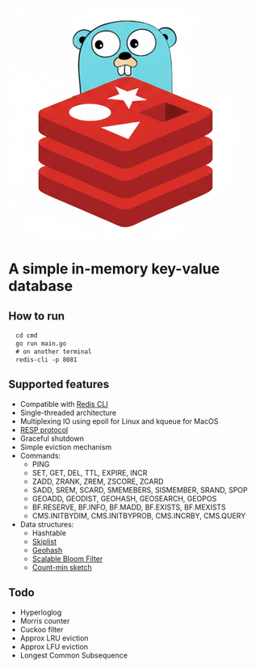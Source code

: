 ![img.png](memkv.png)
# A simple in-memory key-value database

## How to run
```
  cd cmd
  go run main.go
  # on another terminal
  redis-cli -p 8081
```
## Supported features
- Compatible with [Redis CLI](https://redis.io/docs/ui/cli/)
- Single-threaded architecture
- Multiplexing IO using epoll for Linux and kqueue for MacOS
- [RESP protocol](https://redis.io/docs/reference/protocol-spec/)
- Graceful shutdown
- Simple eviction mechanism
- Commands:
  - PING
  - SET, GET, DEL, TTL, EXPIRE, INCR
  - ZADD, ZRANK, ZREM, ZSCORE, ZCARD
  - SADD, SREM, SCARD, SMEMEBERS, SISMEMBER, SRAND, SPOP
  - GEOADD, GEODIST, GEOHASH, GEOSEARCH, GEOPOS
  - BF.RESERVE, BF.INFO, BF.MADD, BF.EXISTS, BF.MEXISTS
  - CMS.INITBYDIM, CMS.INITBYPROB, CMS.INCRBY, CMS.QUERY
- Data structures:
  - Hashtable
  - [Skiplist](https://en.wikipedia.org/wiki/Skip_list)
  - [Geohash](https://en.wikipedia.org/wiki/Geohash)
  - [Scalable Bloom Filter](https://gsd.di.uminho.pt/members/cbm/ps/dbloom.pdf)
  - [Count-min sketch](https://quanghoang.substack.com/p/count-min-sketch)
## Todo
- Hyperloglog
- Morris counter
- Cuckoo filter
- Approx LRU eviction
- Approx LFU eviction
- Longest Common Subsequence